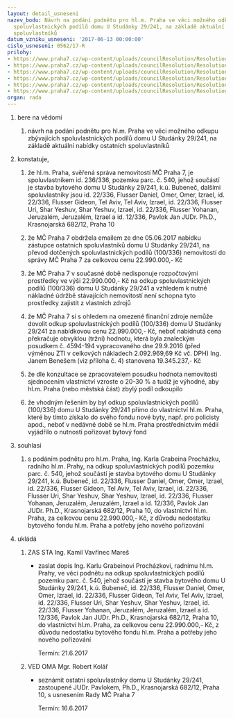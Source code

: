 ```yaml
---
layout: detail_usneseni
nazev_bodu: Návrh na podání podnětu pro hl.m. Praha ve věci možného odkupu zbývajících
  spoluvlastnických podílů domu U Studánky 29/241, na základě aktuální nabídky ostatních
  spoluvlastníků
datum_vzniku_usneseni: '2017-06-13 00:00:00'
cislo_usneseni: 0562/17-R
prilohy:
- https://www.praha7.cz/wp-content/uploads/councilResolution/Resolutions/29201/export/01_241HMP~214948.docx
- https://www.praha7.cz/wp-content/uploads/councilResolution/Resolutions/29201/export/02_241HMP~214947.pdf
- https://www.praha7.cz/wp-content/uploads/councilResolution/Resolutions/29201/export/03_241HMP~214946.pdf
- https://www.praha7.cz/wp-content/uploads/councilResolution/Resolutions/29201/export/04_241HMP~214945.pdf
- https://www.praha7.cz/wp-content/uploads/councilResolution/Resolutions/29201/export/170612navrhOdkup_DotaceUStudanky29~214944.doc
- https://www.praha7.cz/wp-content/uploads/councilResolution/Resolutions/29201/export/export~295853.pdf
organ: rada
---
```

<ol id="urzList" class="urzList_view"><li id="" class="urzClass1"><span name="1">bere na vědomí</span><ol class="urzOlClass"><li style="text-align: left;" id="" class="urzClass2"><span><p>návrh na podání podnětu pro hl.m. Praha ve věci možného odkupu zbývajících spoluvlastnických podílů domu U Studánky 29/241, na základě aktuální nabídky ostatních spoluvlastníků</p></span></li></ol></li><li id="" class="urzClass1"><span name="50">konstatuje,</span><ol class="urzOlClass"><li style="text-align: left;" id="" class="urzClass2"><span><p>že hl.m. Praha, svěřená správa nemovitostí MČ Praha 7, je spoluvlastníkem id. 236/336, pozemku parc. č. 540, jehož součástí je stavba bytového domu U Studánky 29/241, k.ú. Bubeneč, dalšími spoluvlastníky jsou id. 22/336, Flusser Daniel, Omer, Omer, Izrael, id. 22/336, Flusser Gideon, Tel Aviv, Tel Aviv, Izrael, id. 22/336, Flusser Uri, Shar Yeshuv, Shar Yeshuv, Izrael, id. 22/336, Flusser Yohanan, Jeruzalém, Jeruzalém, Izrael a id. 12/336, Pavlok Jan JUDr. Ph.D., Krasnojarská 682/12, Praha 10</p></span></li><li style="text-align: left;" id="" class="urzClass2"><span><p>že MČ Praha 7 obdržela emailem ze dne 05.06.2017 nabídku zástupce ostatních spoluvlastníků domu U Studánky 29/241, na převod dotčených spoluvlastnických podílů (100/336) nemovitostí do správy MČ Praha 7 za celkovou cenu 22.990.000,- Kč</p></span></li><li style="text-align: left;" id="" class="urzClass2"><span><p>že MČ Praha 7 v současné době nedisponuje rozpočtovými prostředky ve výši 22.990.000,- Kč na odkup spoluvlastnických podílů (100/336) domu U Studánky 29/241 a vzhledem k nutné nákladné údržbě stávajících nemovitostí není schopna tyto prostředky zajistit z vlastních zdrojů</p></span></li><li style="text-align: left;" id="" class="urzClass2"><span><p>že MČ Praha 7 si s ohledem na omezené finanční zdroje nemůže dovolit odkup spoluvlastnických podílů (100/336) domu U Studánky 29/241 za nabídkovou cenu 22.990.000,- Kč, neboť nabídnutá cena překračuje obvyklou (tržní) hodnotu, která byla znaleckým posudkem č. 4594-194 vypracovaného dne 29.9.2016 (před výměnou ZTI v celkových nákladech 2.092.969,69 Kč vč. DPH) Ing. Janem Benešem (viz příloha č. 4) stanovena 19.345.237,- Kč</p></span></li><li style="text-align: left;" id="" class="urzClass2"><span><p>že dle konzultace se zpracovatelem posudku hodnota nemovitosti sjednocením vlastnictví vzroste o 20-30 % a tudíž je výhodné, aby hl.m. Praha (nebo městská část) zbylý podíl odkoupilo</p></span></li><li style="text-align: left;" id="" class="urzClass2"><span><p>že vhodným řešením by byl odkup spoluvlastnických podílů (100/336) domu U Studánky 29/241 přímo do vlastnictví hl.m. Praha, které by tímto získalo do svého fondu nové byty, např. pro policisty apod., neboť v nedávné době se hl.m. Praha prostřednictvím médií vyjádřilo o nutnosti pořizovat bytový fond</p></span></li></ol></li><li id="" class="urzClass1"><span name="26">souhlasí</span><ol class="urzOlClass"><li style="text-align: left;" id="" class="urzClass2"><span><p>s podáním podnětu pro hl.m. Praha,&nbsp;Ing. Karla Grabeina Procházku, radního hl.m. Prahy, na odkup spoluvlastnických podílů pozemku parc. č. 540, jehož součástí je stavba bytového domu U Studánky 29/241, k.ú. Bubeneč, id. 22/336, Flusser Daniel, Omer, Omer, Izrael, id. 22/336, Flusser Gideon, Tel Aviv, Tel Aviv, Izrael, id. 22/336, Flusser Uri, Shar Yeshuv, Shar Yeshuv, Izrael, id. 22/336, Flusser Yohanan, Jeruzalém, Jeruzalém, Izrael a id. 12/336, Pavlok Jan JUDr. Ph.D., Krasnojarská 682/12, Praha 10, do vlastnictví hl.m. Praha, za celkovou cenu 22.990.000,- Kč, z důvodu nedostatku bytového fondu hl.m. Praha a potřeby jeho nového pořizování</p></span></li></ol></li><li class="urzClass1" id="urzUkoly"><span name="1">ukládá</span><ol class="urzOlClass"><li class="urzClass2"><span><p>ZAS STA Ing. Kamil Vavřinec Mareš</p></span><ul class="urzUlClass"><li class="urzClass3"><span><p>zaslat dopis Ing. Karlu Grabeinovi Procházkovi, radnímu hl.m. Prahy, ve věci podnětu na odkup spoluvlastnických podílů pozemku parc. č. 540, jehož součástí je stavba bytového domu U Studánky 29/241, k.ú. Bubeneč, id. 22/336, Flusser Daniel, Omer, Omer, Izrael, id. 22/336, Flusser Gideon, Tel Aviv, Tel Aviv, Izrael, id. 22/336, Flusser Uri, Shar Yeshuv, Shar Yeshuv, Izrael, id. 22/336, Flusser Yohanan, Jeruzalém, Jeruzalém, Izrael a id. 12/336, Pavlok Jan JUDr. Ph.D., Krasnojarská 682/12, Praha 10, do vlastnictví hl.m. Praha, za celkovou cenu 22.990.000,- Kč, z důvodu nedostatku bytového fondu hl.m. Praha a potřeby jeho nového pořizování</p></span><span class="urzUkolTermin">  Termín:&nbsp;21.6.2017</span></li></ul></li><li class="urzClass2"><span><p>VED OMA Mgr. Robert Kolář</p></span><ul class="urzUlClass"><li class="urzClass3"><span><p>seznámit ostatní spoluvlastníky domu U Studánky 29/241, zastoupené JUDr. Pavlokem, Ph.D., Krasnojarská 682/12, Praha 10, s usnesením Rady MČ Praha 7</p></span><span class="urzUkolTermin">  Termín:&nbsp;16.6.2017</span></li></ul></li></ol></li></ol>